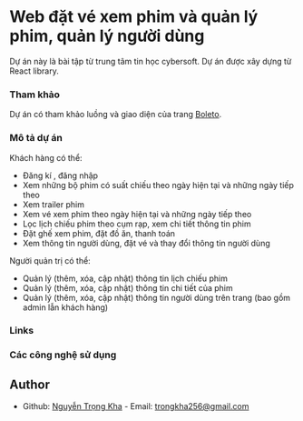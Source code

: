 # Web đặt vé xem phim và quản lý phim, quản lý người dùng

Dự án này là bài tập từ trung tâm tin học cybersoft.
Dự án được xây dựng từ React library.

### Tham khảo

Dự án có tham khảo luồng và giao diện của trang [Boleto](https://boleto.vercel.app/##).

### Mô tả dự án

Khách hàng có thể:

- Đăng kí , đăng nhập
- Xem những bộ phim có suất chiếu theo ngày hiện tại và những ngày tiếp theo
- Xem trailer phim
- Xem vé xem phim theo ngày hiện tại và những ngày tiếp theo
- Lọc lịch chiếu phim theo cụm rạp, xem chi tiết thông tin phim
- Đặt ghế xem phim, đặt đồ ăn, thanh toán
- Xem thông tin người dùng, đặt vé và thay đổi thông tin người dùng

Người quản trị có thể:

- Quản lý (thêm, xóa, cập nhật) thông tin lịch chiếu phim
- Quản lý (thêm, xóa, cập nhật) thông tin chi tiết của phim
- Quản lý (thêm, xóa, cập nhật) thông tin người dùng trên trang (bao gồm admin lẫn khách hàng)

### Links

### Các công nghệ sử dụng

## Author

- Github: [Nguyễn Trọng Kha](https://github.com/trongkha256) - Email: trongkha256@gmail.com
